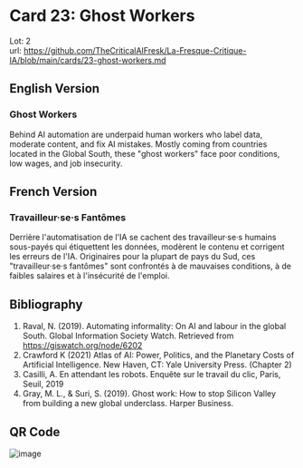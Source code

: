 # Card 23: Ghost Workers

Lot: 2  
url: https://github.com/TheCriticalAIFresk/La-Fresque-Critique-IA/blob/main/cards/23-ghost-workers.md

## English Version

### Ghost Workers

Behind AI automation are underpaid human workers who label data, moderate content, and fix AI mistakes. Mostly coming from countries located in the Global South, these "ghost workers" face poor conditions, low wages, and job insecurity.

## French Version

### Travailleur·se·s Fantômes

Derrière l'automatisation de l'IA se cachent des travailleur·se·s humains sous-payés qui étiquettent les données, modèrent le contenu et corrigent les erreurs de l'IA. Originaires pour la plupart de pays du Sud, ces "travailleur·se·s fantômes" sont confrontés à de mauvaises conditions, à de faibles salaires et à l'insécurité de l'emploi.

## Bibliography

1. Raval, N. (2019). Automating informality: On AI and labour in the global South. Global Information Society Watch. Retrieved from https://giswatch.org/node/6202
2. Crawford K (2021) Atlas of AI: Power, Politics, and the Planetary Costs of Artificial Intelligence. New Haven, CT: Yale University Press. (Chapter 2)
3. Casilli, A. En attendant les robots. Enquête sur le travail du clic, Paris, Seuil, 2019
4. Gray, M. L., & Suri, S. (2019). Ghost work: How to stop Silicon Valley from building a new global underclass. Harper Business.

## QR Code

![image](https://github.com/user-attachments/assets/ae4565e8-cdd5-4850-8816-5ed7fbe33944)
